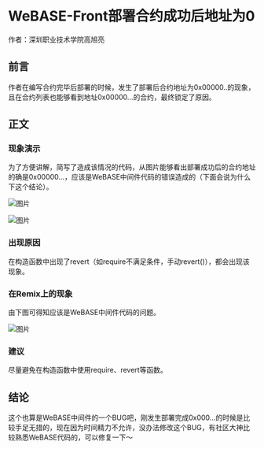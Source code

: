 # WeBASE-Front部署合约成功后地址为0

作者：深圳职业技术学院高旭亮

## 前言

作者在编写合约完毕后部署的时候，发生了部署后合约地址为0x00000..的现象，且在合约列表也能够看到地址0x00000...的合约，最终锁定了原因。

## 正文

### 现象演示

为了方便讲解，简写了造成该情况的代码，从图片能够看出部署成功后的合约地址的确是0x00000...，应该是WeBASE中间件代码的错误造成的（下面会说为什么下这个结论）。

![图片](https://user-images.githubusercontent.com/85018486/194747000-56acaf21-bffb-41f9-a894-a40e6306f95e.png)

![图片](https://user-images.githubusercontent.com/85018486/194747035-a1237d98-dadf-46a8-aeb1-8483e85b443a.png)

### 出现原因

在构造函数中出现了revert（如require不满足条件，手动revert()），都会出现该现象。

### 在Remix上的现象

由下图可得知应该是WeBASE中间件代码的问题。

![图片](https://user-images.githubusercontent.com/85018486/194747052-b086d4de-a0f9-4b72-aa18-60a05f3ee34f.png)

### 建议

尽量避免在构造函数中使用require、revert等函数。

## 结论

这个也算是WeBASE中间件的一个BUG吧，刚发生部署完成0x000...的时候是比较手足无措的，现在因为时间精力不允许，没办法修改这个BUG，有社区大神比较熟悉WeBASE代码的，可以修复一下～
